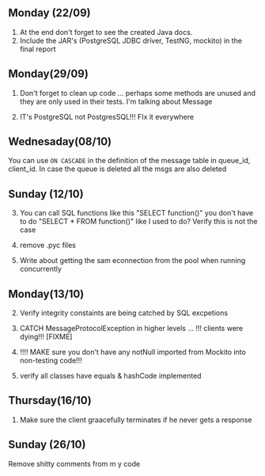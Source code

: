 
Monday (22/09)
--------------
1) At the end don't forget to see the created Java docs.
2) Include the JAR's (PostgreSQL JDBC driver, TestNG, mockito) in the final report
 

Monday(29/09)
-------------
1) Don't forget to clean up code ... perhaps some methods are unused and they are only
used in their tests. I'm talking about Message
 
2) IT's PostgreSQL not PostgresSQL!!! FIx it everywhere

Wednesaday(08/10)
-----------------
You can use `ON CASCADE` in the definition of the message table in queue_id, client_id.
In case the queue is deleted all the msgs are also deleted


Sunday (12/10)
--------------
3) You can call SQL functions like this "SELECT function()" you don't 
 have to do "SELECT * FROM function()" like I used to do? Verify this is not the case
4) remove .pyc files 

5) Write about getting the sam econnection from the pool when running concurrently

Monday(13/10)
-------------
2) Verify integrity constaints are being catched by SQL excpetions
3) CATCH MessageProtocolException in higher levels ... !!! clients were dying!!! [FIXME]
4) !!!! MAKE sure you don't have any notNull imported from Mockito into non-testing code!!!

5) verify all classes have equals & hashCode implemented


Thursday(16/10)
---------------
1) Make sure the client graacefully terminates if he never gets a response


Sunday (26/10)
--------------
Remove shitty comments from m y code
